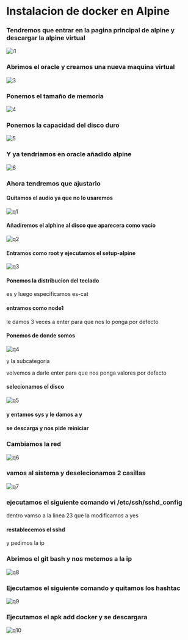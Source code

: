 # Instalacion de docker en Alpine
### Tendremos que entrar en la pagina principal de alpine y descargar la alpine virtual

![i1](https://user-images.githubusercontent.com/91874537/165064696-86fc648f-1aed-4b03-a503-783b7abeb9a9.PNG)

### Abrimos el oracle y creamos una nueva maquina virtual

![3](https://user-images.githubusercontent.com/91874537/165064845-24b450e2-3aa3-4d63-9363-9742ee816239.PNG)

### Ponemos el tamaño de memoria

![4](https://user-images.githubusercontent.com/91874537/165064885-38665bef-43e8-4d36-bdb4-8a8e6d628ae9.PNG)

### Ponemos la capacidad del disco duro

![5](https://user-images.githubusercontent.com/91874537/165064936-f73094ca-7a4e-4000-bae2-0eb581a3fe29.PNG)

### Y ya tendriamos en oracle añadido alpine

![6](https://user-images.githubusercontent.com/91874537/165065226-41ac1f72-5229-4c5f-bfaf-d6247c6fdb00.PNG)

### Ahora tendremos que ajustarlo

#### Quitamos el audio ya que no lo usaremos

![q1](https://user-images.githubusercontent.com/91874537/165065742-44ead213-9e70-4b59-82e8-470a9d6b6464.PNG)

#### Añadiremos el alphine al disco que aparecera como vacio

![q2](https://user-images.githubusercontent.com/91874537/165065965-f5a6a8b3-00ff-45e3-afac-fb46cd553ca6.PNG)

#### Entramos como root y ejecutamos el setup-alpine

![q3](https://user-images.githubusercontent.com/91874537/165066281-ef88073e-366d-432f-a5ca-c9912dadfca5.PNG)

#### Ponemos la distribucion del teclado
es y luego especificamos es-cat
#### entramos como node1 
le damos 3 veces a enter para que nos lo ponga por defecto

#### Ponemos de donde somos

![q4](https://user-images.githubusercontent.com/91874537/165067103-2a35ee8c-7fe3-417c-bb18-69001e38b33c.PNG)

y la subcategoría

volvemos a darle enter para que nos ponga valores por defecto

#### selecionamos el disco 

![q5](https://user-images.githubusercontent.com/91874537/165067435-280d8afa-118a-4074-8d4f-98749a1a7aed.PNG)

#### y entamos sys y le damos a y
#### se descarga y nos pide reiniciar

### Cambiamos la red

![q6](https://user-images.githubusercontent.com/91874537/165067861-1c3b8329-4c3f-4726-a629-5aaebb8053cd.PNG)

### vamos al sistema y deselecionamos 2 casillas

![q7](https://user-images.githubusercontent.com/91874537/165068150-e1b7f371-8197-4a7e-9100-0f49691068d2.PNG)

### ejecutamos el siguiente comando vi /etc/ssh/sshd_config 
dentro vamso a la linea 23 que la modificamos a yes

#### restablecemos el sshd
y pedimos la ip

### Abrimos el git bash y nos metemos a la ip 

![q8](https://user-images.githubusercontent.com/91874537/165068994-1fd79fbe-0ea0-480d-a206-8b025eeefca0.PNG)

### Ejecutamos el siguiente comando y quitamos los hashtac

![q9](https://user-images.githubusercontent.com/91874537/165069218-8c30b8c6-d0b0-4d72-b176-1fa9e9662174.PNG)

### Ejecutamos el apk add docker y se descargara

![q10](https://user-images.githubusercontent.com/91874537/165069703-b1b59577-8303-4640-bfbe-2add6e778a1d.PNG)
